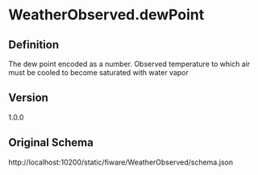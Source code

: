 # WeatherObserved.dewPoint

## Definition
The dew point encoded as a number. Observed temperature to which air must be cooled to become saturated with water vapor

## Version
1.0.0

## Original Schema
http://localhost:10200/static/fiware/WeatherObserved/schema.json
